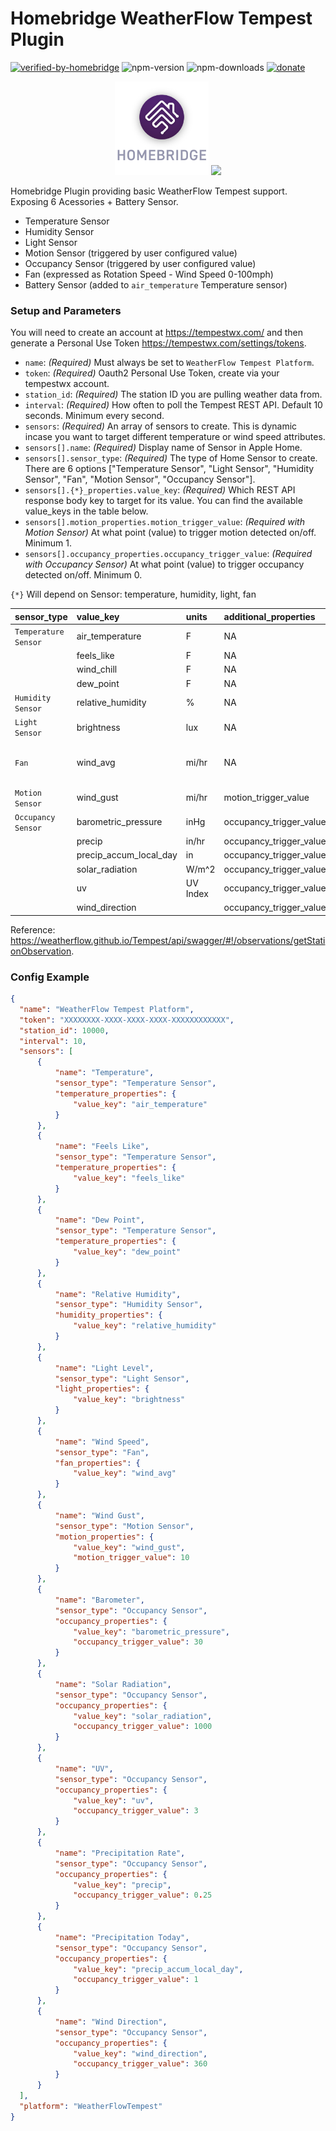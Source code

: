 # Homebridge WeatherFlow Tempest Plugin

[![verified-by-homebridge](https://badgen.net/badge/homebridge/verified/purple)](https://github.com/homebridge/homebridge/wiki/Verified-Plugins) ![npm-version](https://badgen.net/npm/v/homebridge-weatherflow-tempest?icon=npm&label) ![npm-downloads](https://badgen.net/npm/dt/homebridge-weatherflow-tempest?icon=npm&label) [![donate](https://badgen.net/badge/donate/paypal/yellow)](https://paypal.me/chasenicholl)

<p align="center">
<img src="https://github.com/homebridge/branding/raw/master/logos/homebridge-wordmark-logo-vertical.png" width="150">
<img src="https://weatherflow.com/wp-content/uploads/2016/05/Tempest-powered-by-01.svg" width="250">
</p>

Homebridge Plugin providing basic WeatherFlow Tempest support. Exposing 6 Acessories + Battery Sensor.

- Temperature Sensor
- Humidity Sensor
- Light Sensor
- Motion Sensor (triggered by user configured value)
- Occupancy Sensor (triggered by user configured value)
- Fan (expressed as Rotation Speed - Wind Speed 0-100mph)
- Battery Sensor (added to `air_temperature` Temperature sensor)

### Setup and Parameters

You will need to create an account at https://tempestwx.com/ and then generate a Personal Use Token https://tempestwx.com/settings/tokens.

- `name`: _(Required)_ Must always be set to `WeatherFlow Tempest Platform`.
- `token`: _(Required)_ Oauth2 Personal Use Token, create via your tempestwx account.
- `station_id`: _(Required)_ The station ID you are pulling weather data from.
- `interval`: _(Required)_ How often to poll the Tempest REST API. Default 10 seconds. Minimum every second.
- `sensors`: _(Required)_ An array of sensors to create. This is dynamic incase you want to target different temperature or wind speed attributes.
- `sensors[].name`: _(Required)_ Display name of Sensor in Apple Home.
- `sensors[].sensor_type`: _(Required)_ The type of Home Sensor to create. There are 6 options ["Temperature Sensor", "Light Sensor", "Humidity Sensor", "Fan", "Motion Sensor", "Occupancy Sensor"].
- `sensors[].{*}_properties.value_key`: _(Required)_ Which REST API response body key to target for its value. You can find the available value_keys in the table below.
- `sensors[].motion_properties.motion_trigger_value`: _(Required with Motion Sensor)_ At what point (value) to trigger motion detected on/off. Minimum 1.
- `sensors[].occupancy_properties.occupancy_trigger_value`: _(Required with Occupancy Sensor)_ At what point (value) to trigger occupancy detected on/off. Minimum 0.

`{*}`  Will depend on Sensor: temperature, humidity, light, fan

sensor_type | value_key | units | additional_properties | Typical | Notes
:-- | :--- | :--- | :--- | :--- | :---
`Temperature Sensor` | air_temperature | F | NA | NA |
` ` | feels_like | F | NA | NA |
` ` | wind_chill | F | NA | NA |
` ` | dew_point | F | NA | NA |
`Humidity Sensor` | relative_humidity | % | NA | NA |
`Light Sensor` | brightness | lux | NA | NA |
`Fan` | wind_avg | mi/hr | NA | NA | wind_avg speed reported as Fan %
`Motion Sensor` | wind_gust | mi/hr | motion_trigger_value | 30 |
`Occupancy Sensor` | barometric_pressure | inHg | occupancy_trigger_value | 30 |
` ` | precip | in/hr | occupancy_trigger_value | 0.25 |
` ` | precip_accum_local_day | in | occupancy_trigger_value | 1 |
` ` | solar_radiation | W/m^2 | occupancy_trigger_value | 1000 |
` ` | uv | UV Index | occupancy_trigger_value | 3 |
` ` | wind_direction |   | occupancy_trigger_value | 360 |

Reference: https://weatherflow.github.io/Tempest/api/swagger/#!/observations/getStationObservation.

### Config Example

```json
{
  "name": "WeatherFlow Tempest Platform",
  "token": "XXXXXXXX-XXXX-XXXX-XXXX-XXXXXXXXXXXX",
  "station_id": 10000,
  "interval": 10,
  "sensors": [
      {
          "name": "Temperature",
          "sensor_type": "Temperature Sensor",
          "temperature_properties": {
              "value_key": "air_temperature"
          }
      },
      {
          "name": "Feels Like",
          "sensor_type": "Temperature Sensor",
          "temperature_properties": {
              "value_key": "feels_like"
          }
      },
      {
          "name": "Dew Point",
          "sensor_type": "Temperature Sensor",
          "temperature_properties": {
              "value_key": "dew_point"
          }
      },
      {
          "name": "Relative Humidity",
          "sensor_type": "Humidity Sensor",
          "humidity_properties": {
              "value_key": "relative_humidity"
          }
      },
      {
          "name": "Light Level",
          "sensor_type": "Light Sensor",
          "light_properties": {
              "value_key": "brightness"
          }
      },
      {
          "name": "Wind Speed",
          "sensor_type": "Fan",
          "fan_properties": {
              "value_key": "wind_avg"
          }
      },
      {
          "name": "Wind Gust",
          "sensor_type": "Motion Sensor",
          "motion_properties": {
              "value_key": "wind_gust",
              "motion_trigger_value": 10
          }
      },
      {
          "name": "Barometer",
          "sensor_type": "Occupancy Sensor",
          "occupancy_properties": {
              "value_key": "barometric_pressure",
              "occupancy_trigger_value": 30
          }
      },
      {
          "name": "Solar Radiation",
          "sensor_type": "Occupancy Sensor",
          "occupancy_properties": {
              "value_key": "solar_radiation",
              "occupancy_trigger_value": 1000
          }
      },
      {
          "name": "UV",
          "sensor_type": "Occupancy Sensor",
          "occupancy_properties": {
              "value_key": "uv",
              "occupancy_trigger_value": 3
          }
      },
      {
          "name": "Precipitation Rate",
          "sensor_type": "Occupancy Sensor",
          "occupancy_properties": {
              "value_key": "precip",
              "occupancy_trigger_value": 0.25
          }
      },
      {
          "name": "Precipitation Today",
          "sensor_type": "Occupancy Sensor",
          "occupancy_properties": {
              "value_key": "precip_accum_local_day",
              "occupancy_trigger_value": 1
          }
      },
      {
          "name": "Wind Direction",
          "sensor_type": "Occupancy Sensor",
          "occupancy_properties": {
              "value_key": "wind_direction",
              "occupancy_trigger_value": 360
          }
      }
  ],
  "platform": "WeatherFlowTempest"
}
```
